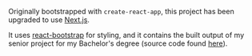 Originally bootstrapped with `create-react-app`, this project has been upgraded to use [Next.js](https://nextjs.org/).

It uses [react-bootstrap](https://react-bootstrap.github.io) for styling, and it contains the built output of my senior project for my Bachelor's degree (source code found [here](https://github.com/EmilyRagan/senior-project)).
